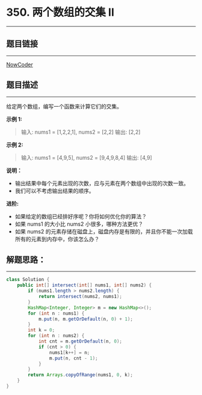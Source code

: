 
# 350. 两个数组的交集 II

---
## 题目链接
---
<a href="https://leetcode-cn.com/problems/intersection-of-two-arrays-ii/">NowCoder</a>

## 题目描述
---

给定两个数组，编写一个函数来计算它们的交集。

**示例 1:**

>输入: nums1 = [1,2,2,1], nums2 = [2,2]
输出: [2,2]

**示例 2:**

>输入: nums1 = [4,9,5], nums2 = [9,4,9,8,4]
输出: [4,9]

**说明：**
* 输出结果中每个元素出现的次数，应与元素在两个数组中出现的次数一致。
* 我们可以不考虑输出结果的顺序。


**进阶:**

* 如果给定的数组已经排好序呢？你将如何优化你的算法？
* 如果 nums1 的大小比 nums2 小很多，哪种方法更优？
* 如果 nums2 的元素存储在磁盘上，磁盘内存是有限的，并且你不能一次加载所有的元素到内存中，你该怎么办？


## 解题思路：
---

```java
class Solution {
    public int[] intersect(int[] nums1, int[] nums2) {
        if (nums1.length > nums2.length) {
            return intersect(nums2, nums1);
        }
        HashMap<Integer, Integer> m = new HashMap<>();
        for (int n : nums1) {
            m.put(n, m.getOrDefault(n, 0) + 1);
        }
        int k = 0;
        for (int n : nums2) {
            int cnt = m.getOrDefault(n, 0);
            if (cnt > 0) {
                nums1[k++] = n;
                m.put(n, cnt - 1);
            }
        }
        return Arrays.copyOfRange(nums1, 0, k);
    }
}
```

